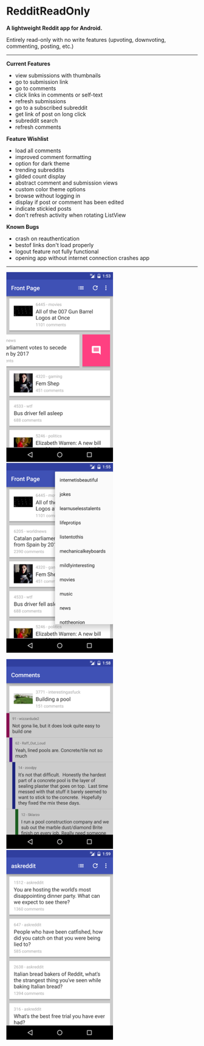 # RedditReadOnly

**A lightweight Reddit app for Android.**

Entirely read-only with no write features (upvoting, downvoting, commenting, posting, etc.)

---

**Current Features**
 - view submissions with thumbnails
 - go to submission link
 - go to comments
 - click links in comments or self-text
 - refresh submissions
 - go to a subscribed subreddit
 - get link of post on long click
 - subreddit search
 - refresh comments

**Feature Wishlist**
 - load all comments
 - improved comment formatting
 - option for dark theme
 - trending subreddits
 - gilded count display
 - abstract comment and submission views
 - custom color theme options
 - browse without logging in
 - display if post or comment has been edited
 - indicate stickied posts
 - don't refresh activity when rotating ListView

**Known Bugs**
 - crash on reauthentication
 - bestof links don't load properly
 - logout feature not fully functional
 - opening app without internet connection crashes app
 
---
 
<a href="Screenshot 1"><img src="./screenshot1.png" height="500" width="281" ></a>
<a href="Screenshot 2"><img src="./screenshot2.png" height="500" width="281" ></a>

<a href="Screenshot 3"><img src="./screenshot3.png" height="500" width="281" ></a>
<a href="Screenshot 4"><img src="./screenshot4.png" height="500" width="281" ></a>

